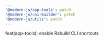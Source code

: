 ```yaml
---
'@modern-js/app-tools': patch
'@modern-js/uni-builder': patch
'@modern-js/utils': patch
---
```


feat(app-tools): enable Rsbuild CLI shortcuts
